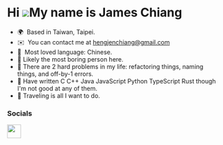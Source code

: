 # Hi ![](https://user-images.githubusercontent.com/18350557/176309783-0785949b-9127-417c-8b55-ab5a4333674e.gif)My name is James Chiang


* 🌍  Based in Taiwan, Taipei. 
* ✉️  You can contact me at [hengjenchiang@gmail.com](mailto:hengjenchiang@gmail.com)
* 🧠  Most loved language: Chinese.
* 🥨  Likely the most boring person here.
* 🍟  There are 2 hard problems in my life: refactoring things, naming things, and off-by-1 errors.
* 🍜  Have written C C++ Java JavaScript Python TypeScript Rust though I'm not good at any of them.
* 🛴  Traveling is all I want to do.

### Socials  <p align="left"> <a href="https://www.github.com/hengjenchiang" target="_blank" rel="noreferrer"><img src="https://raw.githubusercontent.com/danielcranney/readme-generator/main/public/icons/socials/github.svg" width="32" height="32" /></a></p>
 

